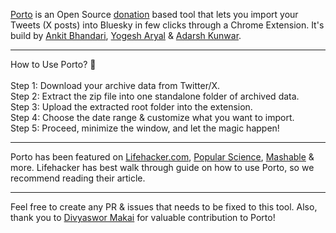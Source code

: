[Porto](https://chromewebstore.google.com/detail/porto-import-your-tweets/ckilhjdflnaakopknngigiggfpnjaaop) is an Open Source [donation](https://ko-fi.com/nesterdev) based tool that lets you import your Tweets (X posts) into Bluesky in few clicks through a Chrome Extension. It's build by [Ankit Bhandari](https://bsky.app/profile/anku.bsky.social), [Yogesh Aryal](https://bsky.app/profile/aryog.bsky.social) & [Adarsh Kunwar](https://bsky.app/profile/helloalex.bsky.social). 

---

How to Use Porto?  🤔 <br/><br/>
Step 1: Download your archive data from Twitter/X.<br/>
Step 2: Extract the zip file into one standalone folder of archived data.<br/>
Step 3: Upload the extracted root folder into the extension.<br/>
Step 4: Choose the date range & customize what you want to import.<br/>
Step 5: Proceed, minimize the window, and let the magic happen! <br/>

---

Porto has been featured on [Lifehacker.com](https://lifehacker.com/tech/use-porto-to-upload-all-your-old-tweets-to-bluesky), [Popular Science](https://www.popsci.com/diy/how-to-leave-twitter-for-bluesky/), [Mashable](https://mashable.com/article/bluesky-importing-tweets-x-posts) & more. Lifehacker has best walk through guide on how to use Porto, so we recommend reading their article.

---
Feel free to create any PR & issues that needs to be fixed to this tool. Also, thank you to [Divyaswor Makai](https://bsky.app/profile/divyaswor.bsky.social) for valuable contribution to Porto! 
